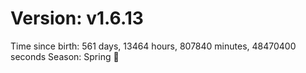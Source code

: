 # Version: v1.6.13
Time since birth: 561 days, 13464 hours, 807840 minutes, 48470400 seconds
Season: Spring 🌸
